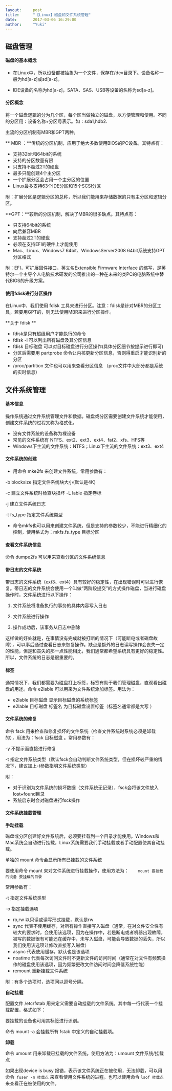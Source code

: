 ```yaml
---
layout:     post
title:      "【Linux】磁盘和文件系统管理"
date:       2017-03-06 16:29:00
author:     "Yuki"
---
```


## 磁盘管理

#### 磁盘的基本概念

* 在Linux中，所以设备都被抽象为一个文件，保存在/dev目录下。设备名称一般为hd[a-z]或sd[a-z]。

* IDE设备的名称为hd[a-z]，SATA、SAS、USB等设备的名称为sd[a-z]。

#### 分区概念

将一个磁盘逻辑的分为几个区，每个区当做独立的磁盘，以方便管理和使用。不同的分区用：设备名称+分区号表示。如：sda1,hdb2.

主流的分区机制有MBR和GPT两种。

** MBR ：**传统的分区机制，应用于绝大多数使用BIOS的PC设备。其特点有：

* 支持32bit和64bit的系统
* 支持的分区数量有限
* 只支持不超过2T的硬盘
* 最多只能创建4个主分区
* 一个扩展分区会占用一个主分区的位置
* Linux最多支持63个IDE分区和15个SCSI分区

附：扩展分区是逻辑分区的总称，所以我们能用来存储数据的只有主分区和逻辑分区。

**GPT：**较新的分区机制，解决了MBR的很多缺点。其特点有：

* 只支持64bit的系统
* 向后兼容MBR
* 支持超过2T的硬盘
* 必须在支持EFI的硬件上才能使用
* Mac、Linux、Windows7 64bit、WindowsServer2008 64bit系统支持GPT分区格式

附：EFI，可扩展固件接口，英文名Extensible Firmware Interface 的缩写，是英特尔一个主导个人电脑技术研发的公司推出的一种在未来的类PC的电脑系统中替代BIOS的升级方案。

#### 使用fdisk进行分区操作

在Linux中，我们使用 fdisk 工具来进行分区。注意：fdisk是针对MBR的分区工具，若要用GPT的，则无法使用MBR来进行分区操作。

**关于 fdisk **

* fdisk是只有超级用户才能执行的命令
* fdisk -l 可以列出所有磁盘及其分区信息
* fdisk 目标磁盘 可以对目标磁盘进行分区操作(具体分区细节按提示进行即可)
* 分区后需要用 partprobe 命令让内核更新分区信息，否则得重启才能识别新的分区
* /proc/partition 文件也可以用来查看分区信息 （proc文件中大部分都是系统的实时信息）

## 文件系统管理

#### 基本信息

操作系统通过文件系统管理文件和数据。磁盘或分区需要创建文件系统才能使用，创建文件系统的过程又称为格式化。

* 没有文件系统的设备称为裸设备
* 常见的文件系统有 NTFS、ext2、ext3、ext4、fat2、xfs、HFS等
* Windows下主流的文件系统：NTFS；Linux下主流的文件系统：ext3、ext4

#### 文件系统的创建

* 用命令 mke2fs 来创建文件系统，常用参数有：

-b blocksize 指定文件系统块大小(默认是4K)

-c 建立文件系统时检查块损坏
-L lable 指定卷标

-j 建立文件系统日志

-t fs_type 指定文件系统类型

* 命令mkfs也可以用来创建文件系统，但是支持的参数较少，不能进行精细化的控制，使用格式为：mkfs.fs_type 目标分区

#### 查看文件系统信息

命令 dumpe2fs 可以用来查看分区的文件系统信息

#### 带日志的文件系统

带日志的文件系统（ext3、ext4）具有较好的稳定性，在出现错误时可以进行恢复。带日志的文件系统会使用一个叫做“两阶段提交”的方式操作磁盘，当进行磁盘操作时，文件系统进行以下操作：

1) 文件系统将准备执行的事务的具体内容写入日志

2) 文件系统进行操作

3) 操作成功后，该事务从日志中删除

这样做的好处就是，在事情没有完成就被打断的情况下（可能断电或者磁盘故障），可以事后通过查看日志来恢复操作。缺点是额外的日志读写操作会丧失一定的性能，但是和丧失的那一点性能相比，我们通常都希望系统具有更好的稳定性。所以，文件系统的日志是很重要的。

#### 标签

通常情况下，我们都需要为磁盘打上标签，标签有助于我们管理磁盘，直观看出磁盘的用途。命令 e2lable 可以用来为文件系统添加标签。用法为：

* e2lable 目标磁盘 显示目标磁盘的系统标签
* e2lable 目标磁盘 标签名 为目标磁盘设置标签（标签名通常都是大写
）

#### 文件系统的修复

命令 fsck 用来检查和修复损坏的文件系统（检查文件系统时系统必须是卸载的），用法为：fsck 目标磁盘 。常用参数有：

-y 不提示而直接进行修复

-t 指定文件系统类型（默认fsck会自动判断文件系统类型，但在损坏较严重的情况下，建议加上-t参数指明文件系统类型）

附：

* 对于识别为文件系统的损坏数据（文件系统无记录），fsck会将该文件放入lost+found目录
* 系统启东时会对磁盘进行fsck操作

#### 文件系统挂载管理

**手动挂载**

磁盘或分区创建好文件系统后，必须要挂载到一个目录才能使用。Windows和Mac系统会自动进行挂载，Linux系统需要我们手动挂载或者手动配置使其自动挂载。

单独的 mount 命令会显示所有已挂载的文件系统

要使用命令 mount 来对文件系统进行挂载操作，使用方法为：`    mount 要挂载的设备 要挂载的目录`
    
常用参数有：

-t 指定文件系统类型

-o 指定挂载选项

* ro,rw 以只读或读写形式挂载，默认是rw
* sync 代表不使用缓存，对所有操作直接写入磁盘（通常，在对文件安全性有较大的要求时，会使用该选项，因为在操作中，若是断电或者机器出现故障，被写的数据很有可能还在缓存中，未写入磁盘，可能会导致数据的丢失，所以我们使用该选项让修改直接写入磁盘）
* async 代表使用缓存，默认也是该选项
* noatime 代表每次访问文件时不更新文件的访问时间（通常在对文件有频繁操作的磁盘使用该选项，因为频繁更改文件访问时间会降低系统性能）
* remount 重新挂载文件系统

附：有多个选项时，选项间以逗号分隔。

**自动挂载**

配置文件 /etc/fstab 用来定义需要自动挂载的文件系统。其中每一行代表一个挂载配置，格式如下：
<img href="../../../../img/blogs/management of disk and file system/disk.jpg">

要挂载的设备也可用其标签进行识别。

命令 mount -a 会挂载所有 fstab 中定义的自动挂载项。


**卸载**

命令 umount 用来卸载已挂载的文件系统。使用方法为：umount 文件系统/挂载点

如果出现device is busy 报错，表示该文件系统正在被使用，无法卸载，可以用命令` fuser -m 挂载点` 来查看使用文件系统的进程。也可以使用命令 `lsof 挂载点 `来查看正在被使用的文件。




